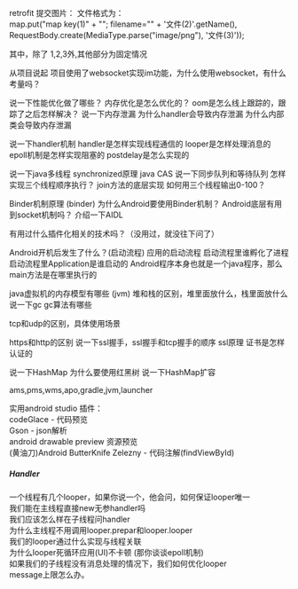 retrofit 提交图片：
文件格式为：  
 map.put("map key(1)" + "\"; filename=\"" + '文件(2)'.getName(),
                    RequestBody.create(MediaType.parse("image/png"), '文件(3)'));  
 
其中，除了 1,2,3外,其他部分为固定情况




从项目说起
项目使用了websocket实现im功能，为什么使用websocket，有什么考量吗？

说一下性能优化做了哪些？
内存优化是怎么优化的？
oom是怎么线上跟踪的，跟踪了之后怎样解决？
说一下内存泄漏
为什么handler会导致内存泄漏
为什么内部类会导致内存泄漏

说一下handler机制
handler是怎样实现线程通信的
looper是怎样处理消息的
epoll机制是怎样实现阻塞的
postdelay是怎么实现的

说一下java多线程
synchronized原理
java CAS
说一下同步队列和等待队列
怎样实现三个线程顺序执行？
join方法的底层实现
如何用三个线程输出0-100？

Binder机制原理 (binder)
为什么Android要使用Binder机制？
Android底层有用到socket机制吗？
介绍一下AIDL

有用过什么插件化相关的技术吗？（没用过，就没往下问了）

Android开机后发生了什么？(启动流程)
应用的启动流程
启动流程里谁孵化了进程
启动流程里Application是谁启动的
Android程序本身也就是一个java程序，那么main方法是在哪里执行的

java虚拟机的内存模型有哪些 (jvm)
堆和栈的区别，堆里面放什么，栈里面放什么
说一下gc
gc算法有哪些

tcp和udp的区别，具体使用场景 

https和http的区别
说一下ssl握手，ssl握手和tcp握手的顺序
ssl原理
证书是怎样认证的

说一下HashMap
为什么要使用红黑树
说一下HashMap扩容

ams,pms,wms,apo,gradle,jvm,launcher








实用android studio 插件：   
codeGlace - 代码预览  
Gson - json解析  
android drawable preview 资源预览  
(黄油刀)Android ButterKnife Zelezny - 代码注解(findViewById)  

##### Handler
一个线程有几个looper，如果你说一个，他会问，如何保证looper唯一  
我们能在主线程直接new无参handler吗  
我们应该怎么样在子线程问handler  
为什么主线程不用调用looper.prepar和looper.looper   
我们的looper通过什么实现与线程关联  
为什么looper死循环应用(UI)不卡顿 (那你谈谈epoll机制)  
如果我们的子线程没有消息处理的情况下，我们如何优化looper   
message上限怎么办。